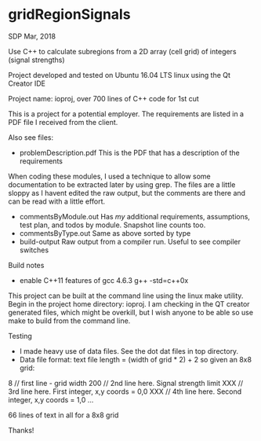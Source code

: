 # gridRegionSignals
SDP Mar, 2018

Use C++ to calculate subregions from a 2D array (cell grid) of integers (signal strengths)

Project developed and tested on Ubuntu 16.04 LTS linux using the Qt Creator IDE

Project name: ioproj, over 700 lines of C++ code for 1st cut

This is a project for a potential employer. The requirements are listed in a PDF
file I received from the client. 

Also see files:

  - problemDescription.pdf This is the PDF that has a description of the requirements

  When coding these modules, I used a technique to allow some documentation to be extracted
  later by using grep. The files are a little sloppy as I havent edited the raw output,
  but the comments are there and can be read with a little effort.

  - commentsByModule.out Has *my* additional requirements, assumptions, test plan, and todos by module. Snapshot line counts too.
  - commentsByType.out Same as above sorted by type
  - build-output Raw output from a compiler run. Useful to see compiler switches

Build notes

  - enable C++11 features of gcc 4.6.3
  g++ -std=c++0x

  This project can be built at the command line using the linux make utility. Begin
  in the project home directory: ioproj. I am checking in the QT creator generated
  files, which might be overkill, but I wish anyone to be able so use make to build
  from the command line.

Testing

  - I made heavy use of data files. See the dot dat files in top directory.
  - Data file format: text file length = (width of grid * 2) + 2
    so given an 8x8 grid:

  8 // first line - grid width
  200 // 2nd line here. Signal strength limit
  XXX // 3rd line here. First integer, x,y coords = 0,0
  XXX // 4th line here. Second integer, x,y coords = 1,0
  ...

  66 lines of text in all for a 8x8 grid

Thanks!


